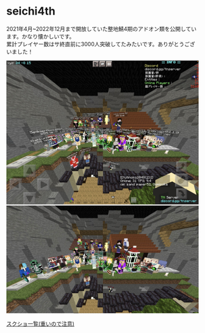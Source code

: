 # seichi4th
2021年4月~2022年12月まで開放していた整地鯖4期のアドオン類を公開しています。かなり懐かしいです。  
累計プレイヤー数はサ終直前に3000人突破してたみたいです。ありがとうございました！

![last_1](./screenshots/last_1.jpg)
![last_2](./screenshots/last_2.jpg)

[スクショ一覧(重いので注意)](./screen-shots.md)
